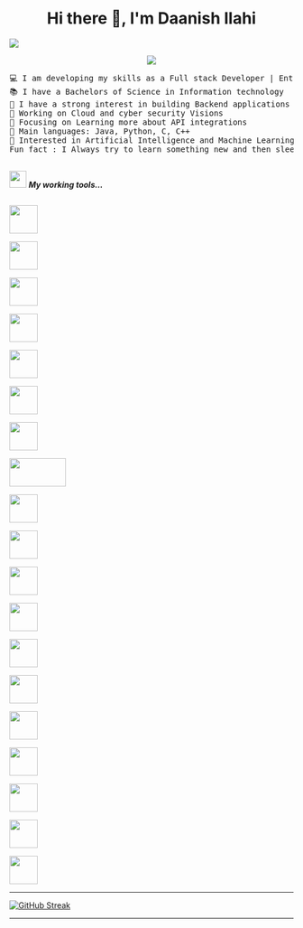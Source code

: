 <h1 align="center"> Hi there 👋, I'm Daanish Ilahi</h1>

<a target="_blank" href="https://www.stefanosst.gr"><img src="(https://github.com/Daanish2709g/Daanish2709g/edit/main/README.md).png"/></a>

<p align="center">
	<a href="https://github.com/Bouaskaoun">
		<img src="https://readme-typing-svg.herokuapp.com/?lines=FullStack+Developer;React%20|%20Gatsby%20|%20Next+Enthusiast;Java%20|%20AI%20|%20ML%20Applications;Always%20developing%20my%20skills&center=true&width=380&height=45">
	</a>
</p>

<pre>
💻 I am developing my skills as a Full stack Developer | Enthuastic about new technologies
📚 I have a Bachelors of Science in Information technology 
📝 I have a strong interest in building Backend applications
🔭 Working on Cloud and cyber security Visions
🌱 Focusing on Learning more about API integrations
🌟 Main languages: Java, Python, C, C++
🚩 Interested in Artificial Intelligence and Machine Learning Application development
Fun fact : I Always try to learn something new and then sleep till it store in the brain 😎

</pre>
<img src="https://media.giphy.com/media/iY8CRBdQXODJSCERIr/giphy.gif" width="30px">&nbsp;***My working tools...***
<p align="left">
  
  
  <code> <img height="50" src="https://www.vectorlogo.zone/logos/java/java-ar21.svg"> </code>
  <code> <img height="50" src="https://upload.wikimedia.org/wikipedia/commons/7/7e/Spyder_logo.svg"> </code>
  <code> <img height="50" src="https://www.vectorlogo.zone/logos/jupyter/jupyter-ar21.svg"> </code>
  <code> <img height="50" src="https://www.vectorlogo.zone/logos/dotnet/dotnet-ar21.svg"> </code>
  <code> <img height="50" src="https://www.vectorlogo.zone/logos/w3_html5/w3_html5-ar21.svg"> </code>
  <code> <img height="50" src="https://www.vectorlogo.zone/logos/mysql/mysql-ar21.svg"> </code>
  <code> <img height="50" src="https://www.vectorlogo.zone/logos/sqlite/sqlite-ar21.svg"> </code>
  <code> <img height="50" src="https://matplotlib.org/2.2.5/_images/sphx_glr_logos2_001.png" width='100'> </code>
  <code> <img height="50" src="https://upload.wikimedia.org/wikipedia/commons/thumb/e/ed/Pandas_logo.svg/768px-Pandas_logo.svg.png"> </code>
  <code> <img height="50" src="https://www.vectorlogo.zone/logos/pocoo_flask/pocoo_flask-ar21.svg"> </code>
  <code> <img height="50" src="https://www.vectorlogo.zone/logos/heroku/heroku-ar21.svg"> </code>
  <code> <img height="50" src="https://www.vectorlogo.zone/logos/numpy/numpy-ar21.svg"> </code>
  <code> <img height="50" src="https://raw.githubusercontent.com/valohai/ml-logos/master/scipy.svg"> </code>
  <code> <img height="50" src="https://www.vectorlogo.zone/logos/reactjs/reactjs-ar21.svg"> </code>
  <code> <img height="50" src="https://www.vectorlogo.zone/logos/laravel/laravel-ar21.svg"> </code>
  <code> <img height="50" src="https://www.vectorlogo.zone/logos/javascript/javascript-ar21.svg"> </code>
  <code> <img height="50" src="https://www.vectorlogo.zone/logos/netlifyapp_watercss/netlifyapp_watercss-ar21.svg"> </code>
  <code> <img height="50" src="https://seeklogo.com/images/S/scikit-learn-logo-8766D07E2E-seeklogo.com.png"> </code>
  <code> <img height="50" src="https://www.vectorlogo.zone/logos/tensorflow/tensorflow-ar21.svg"> </code>
  <hr>
  <p align="center">

[![GitHub Streak](https://streak-stats.demolab.com?user=YOUR_GITHUB_USERNAME&date_format=M%20j%5B%2C%20Y%5D)](https://git.io/streak-stats)


<hr>


